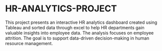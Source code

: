 # HR-ANALYTICS-PROJECT
This project presents an interactive HR analytics dashboard created using Tableau and sorted data through excel to help HR departments gain valuable insights into employee data. The analysis focuses on employee attrition. The goal is to support data-driven decision-making in human resource management.

